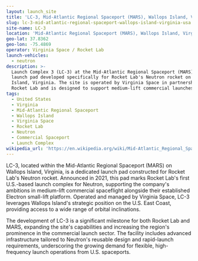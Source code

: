 ```yaml
---
layout: launch_site
title: 'LC-3, Mid-Atlantic Regional Spaceport (MARS), Wallops Island, Virginia, USA'
slug: lc-3-mid-atlantic-regional-spaceport-wallops-island-virginia-usa
site-name: LC-3
location: 'Mid-Atlantic Regional Spaceport (MARS), Wallops Island, Virginia, USA'
geo-lat: 37.8362
geo-lon: -75.4869
operator: Virginia Space / Rocket Lab
launch-vehicles:
  - neutron
description: >-
  Launch Complex 3 (LC-3) at the Mid-Atlantic Regional Spaceport (MARS) is a new
  launch pad developed specifically for Rocket Lab's Neutron rocket on Wallops
  Island, Virginia. The site is operated by Virginia Space in partnership with
  Rocket Lab and is designed to support medium-lift commercial launches.
tags:
  - United States
  - Virginia
  - Mid-Atlantic Regional Spaceport
  - Wallops Island
  - Virginia Space
  - Rocket Lab
  - Neutron
  - Commercial Spaceport
  - Launch Complex
wikipedia_url: 'https://en.wikipedia.org/wiki/Mid-Atlantic_Regional_Spaceport'
---
```

LC-3, located within the Mid-Atlantic Regional Spaceport (MARS) on Wallops Island, Virginia, is a dedicated launch pad constructed for Rocket Lab's Neutron rocket. Announced in 2021, this pad marks Rocket Lab's first U.S.-based launch complex for Neutron, supporting the company's ambitions in medium-lift commercial spaceflight alongside their established Electron small-lift platform. Operated and managed by Virginia Space, LC-3 leverages Wallops Island's strategic position on the U.S. East Coast, providing access to a wide range of orbital inclinations.

The development of LC-3 is a significant milestone for both Rocket Lab and MARS, expanding the site's capabilities and increasing the region's prominence in the commercial launch sector. The facility includes advanced infrastructure tailored to Neutron's reusable design and rapid-launch requirements, underscoring the growing demand for flexible, high-frequency launch operations from U.S. spaceports.
